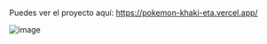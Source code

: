 Puedes ver el proyecto aquí: https://pokemon-khaki-eta.vercel.app/

![image](https://github.com/user-attachments/assets/05c5b6a4-c8e2-432d-a36c-e67beb3d0074)
